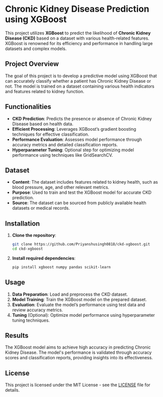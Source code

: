 # Chronic Kidney Disease Prediction using XGBoost

This project utilizes **XGBoost** to predict the likelihood of **Chronic Kidney Disease (CKD)** based on a dataset with various health-related features. XGBoost is renowned for its efficiency and performance in handling large datasets and complex models.

## Project Overview

The goal of this project is to develop a predictive model using XGBoost that can accurately classify whether a patient has Chronic Kidney Disease or not. The model is trained on a dataset containing various health indicators and features related to kidney function.

## Functionalities

- **CKD Prediction**: Predicts the presence or absence of Chronic Kidney Disease based on health data.
- **Efficient Processing**: Leverages XGBoost’s gradient boosting techniques for effective classification.
- **Performance Evaluation**: Assesses model performance through accuracy metrics and detailed classification reports.
- **Hyperparameter Tuning**: Optional step for optimizing model performance using techniques like GridSearchCV.

## Dataset

- **Content**: The dataset includes features related to kidney health, such as blood pressure, age, and other relevant metrics.
- **Purpose**: Used to train and test the XGBoost model for accurate CKD prediction.
- **Source**: The dataset can be sourced from publicly available health datasets or medical records.

## Installation

1. **Clone the repository**:

    ```bash
    git clone https://github.com/Priyanshusingh0818/ckd-xgboost.git
    cd ckd-xgboost
    ```

2. **Install required dependencies**:

    ```bash
    pip install xgboost numpy pandas scikit-learn
    ```

## Usage

1. **Data Preparation**: Load and preprocess the CKD dataset.
2. **Model Training**: Train the XGBoost model on the prepared dataset.
3. **Evaluation**: Evaluate the model’s performance using test data and review accuracy metrics.
4. **Tuning** (Optional): Optimize model performance using hyperparameter tuning techniques.

## Results

The XGBoost model aims to achieve high accuracy in predicting Chronic Kidney Disease. The model's performance is validated through accuracy scores and classification reports, providing insights into its effectiveness.

## License

This project is licensed under the MIT License - see the [LICENSE](LICENSE) file for details.
